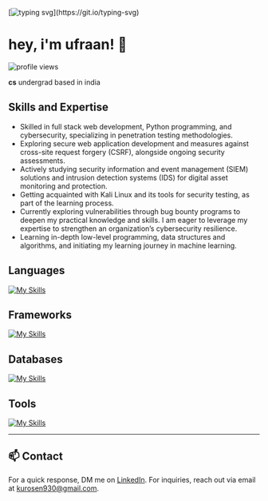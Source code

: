 [![typing svg](https://readme-typing-svg.demolab.com?font=fira+code&pause=1000&random=false&width=435&lines=welcome+to+my+profile!)](https://git.io/typing-svg)

# hey, i'm ufraan! 👋

<p align="left">
  <img src="https://komarev.com/ghpvc/?username=ufraan&color=gray&style=flat-square" alt="profile views">
</p>

**cs** undergrad based in india

## Skills and Expertise

- Skilled in full stack web development, Python programming, and cybersecurity, specializing in penetration testing methodologies.
- Exploring secure web application development and measures against cross-site request forgery (CSRF), alongside ongoing security assessments.
- Actively studying security information and event management (SIEM) solutions and intrusion detection systems (IDS) for digital asset monitoring and protection.
- Getting acquainted with Kali Linux and its tools for security testing, as part of the learning process.
- Currently exploring vulnerabilities through bug bounty programs to deepen my practical knowledge and skills. I am eager to leverage my expertise to strengthen an organization’s cybersecurity resilience.
- Learning in-depth low-level programming, data structures and algorithms, and initiating my learning journey in machine learning.

## Languages

[![My Skills](https://skillicons.dev/icons?i=ts,js,bash,python)](https://skillicons.dev)

## Frameworks
  
[![My Skills](https://skillicons.dev/icons?i=nestjs,express,fastapi,angular,react,nextjs,tailwindcss)](https://skillicons.dev)

## Databases
  
[![My Skills](https://skillicons.dev/icons?i=postgres,redis,mongo)](https://skillicons.dev)

## Tools
 
[![My Skills](https://skillicons.dev/icons?i=neovim,vim,git,docker,kafka,linux)](https://skillicons.dev)

---

## 📫 Contact

For a quick response, DM me on [LinkedIn](https://www.linkedin.com/in/ufraaan/). For inquiries, reach out via email at kurosen930@gmail.com.